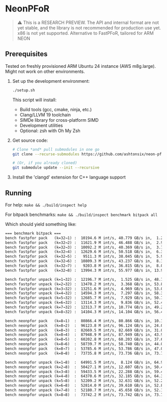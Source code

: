# NeonPFoR

> ⚠️ This is a RESEARCH PREVIEW. The API and internal format are not yet stable, and the library is not recommended for production use yet. x86 is not yet supported.
> Alternative to FastPFoR, tailored for ARM NEON

## Prerequisites

Tested on freshly provisioned ARM Ubuntu 24 instance (AWS m8g.large). Might not work on other environments.

1. Set up the development environment:

   ```sh
   ./setup.sh
   ```

   This script will install:

   - Build tools (gcc, cmake, ninja, etc.)
   - Clang/LLVM 19 toolchain
   - SIMDe library for cross-platform SIMD
   - Development utilities
   - Optional: zsh with Oh My Zsh

2. Get source code:

   ```sh
   # Clone *and* pull submodules in one go
   git clone --recurse-submodules https://github.com/ashtonsix/neon-pfor

   # (Or, if you already cloned)
   git submodule update --init --recursive
   ```

3. Install the 'clangd' extension for C++ language support

## Running

For help: `make && ./build/inspect help`

For bitpack benchmarks: `make && ./build/inspect benchmark bitpack all`

Which should yield something like:

```txt
=== benchmark bitpack ===
bench fastpfor pack   (k=32→1) :  10194.6 M int/s, 40.779 GB/s in,  1.274 GB/s out
bench fastpfor pack   (k=32→2) :  11621.9 M int/s, 46.488 GB/s in,  2.905 GB/s out
bench fastpfor pack   (k=32→3) :  10092.2 M int/s, 40.369 GB/s in,  3.785 GB/s out
bench fastpfor pack   (k=32→4) :  12629.6 M int/s, 50.518 GB/s in,  6.315 GB/s out
bench fastpfor pack   (k=32→5) :   9511.3 M int/s, 38.045 GB/s in,  5.945 GB/s out
bench fastpfor pack   (k=32→6) :  10809.3 M int/s, 43.237 GB/s in,  8.107 GB/s out
bench fastpfor pack   (k=32→7) :   9203.8 M int/s, 36.815 GB/s in,  8.053 GB/s out
bench fastpfor pack   (k=32→8) :  13994.3 M int/s, 55.977 GB/s in, 13.994 GB/s out

bench fastpfor unpack (k=1→32) :  12196.7 M int/s,  1.525 GB/s in, 48.787 GB/s out
bench fastpfor unpack (k=2→32) :  13470.2 M int/s,  3.368 GB/s in, 53.881 GB/s out
bench fastpfor unpack (k=3→32) :  13251.6 M int/s,  4.969 GB/s in, 53.006 GB/s out
bench fastpfor unpack (k=4→32) :  14594.3 M int/s,  7.297 GB/s in, 58.377 GB/s out
bench fastpfor unpack (k=5→32) :  12685.7 M int/s,  7.929 GB/s in, 50.743 GB/s out
bench fastpfor unpack (k=6→32) :  13114.3 M int/s,  9.836 GB/s in, 52.457 GB/s out
bench fastpfor unpack (k=7→32) :  12313.7 M int/s, 10.774 GB/s in, 49.255 GB/s out
bench fastpfor unpack (k=8→32) :  14104.3 M int/s, 14.104 GB/s in, 56.417 GB/s out

bench neonpfor pack   (k=8→1)  :  80866.4 M int/s, 80.866 GB/s in, 10.108 GB/s out
bench neonpfor pack   (k=8→2)  :  96123.8 M int/s, 96.124 GB/s in, 24.031 GB/s out
bench neonpfor pack   (k=8→3)  :  82669.5 M int/s, 82.669 GB/s in, 31.001 GB/s out
bench neonpfor pack   (k=8→4)  :  87948.9 M int/s, 87.949 GB/s in, 43.974 GB/s out
bench neonpfor pack   (k=8→5)  :  60202.8 M int/s, 60.203 GB/s in, 37.627 GB/s out
bench neonpfor pack   (k=8→6)  :  58739.7 M int/s, 58.740 GB/s in, 44.055 GB/s out
bench neonpfor pack   (k=8→7)  :  53785.6 M int/s, 53.786 GB/s in, 47.062 GB/s out
bench neonpfor pack   (k=8→8)  :  73735.8 M int/s, 73.736 GB/s in, 73.736 GB/s out

bench neonpfor unpack (k=1→8)  :  64991.5 M int/s,  8.124 GB/s in, 64.992 GB/s out
bench neonpfor unpack (k=2→8)  :  50427.1 M int/s, 12.607 GB/s in, 50.427 GB/s out
bench neonpfor unpack (k=3→8)  :  59433.5 M int/s, 22.288 GB/s in, 59.434 GB/s out
bench neonpfor unpack (k=4→8)  :  64370.6 M int/s, 32.185 GB/s in, 64.371 GB/s out
bench neonpfor unpack (k=5→8)  :  52209.2 M int/s, 32.631 GB/s in, 52.209 GB/s out
bench neonpfor unpack (k=6→8)  :  52814.0 M int/s, 39.610 GB/s in, 52.814 GB/s out
bench neonpfor unpack (k=7→8)  :  52180.7 M int/s, 45.658 GB/s in, 52.181 GB/s out
bench neonpfor unpack (k=8→8)  :  73742.2 M int/s, 73.742 GB/s in, 73.742 GB/s out
```
